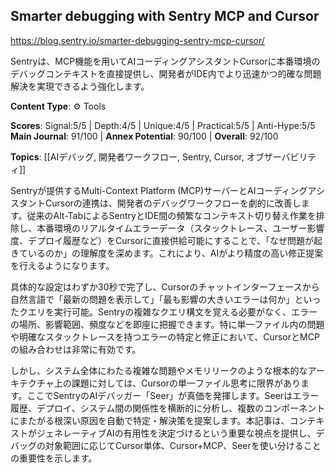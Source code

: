 ## Smarter debugging with Sentry MCP and Cursor

https://blog.sentry.io/smarter-debugging-sentry-mcp-cursor/

Sentryは、MCP機能を用いてAIコーディングアシスタントCursorに本番環境のデバッグコンテキストを直接提供し、開発者がIDE内でより迅速かつ的確な問題解決を実現できるよう強化します。

**Content Type**: ⚙️ Tools

**Scores**: Signal:5/5 | Depth:4/5 | Unique:4/5 | Practical:5/5 | Anti-Hype:5/5
**Main Journal**: 91/100 | **Annex Potential**: 90/100 | **Overall**: 92/100

**Topics**: [[AIデバッグ, 開発者ワークフロー, Sentry, Cursor, オブザーバビリティ]]

Sentryが提供するMulti-Context Platform (MCP)サーバーとAIコーディングアシスタントCursorの連携は、開発者のデバッグワークフローを劇的に改善します。従来のAlt-TabによるSentryとIDE間の頻繁なコンテキスト切り替え作業を排除し、本番環境のリアルタイムエラーデータ（スタックトレース、ユーザー影響度、デプロイ履歴など）をCursorに直接供給可能にすることで、「なぜ問題が起きているのか」の理解度を深めます。これにより、AIがより精度の高い修正提案を行えるようになります。

具体的な設定はわずか30秒で完了し、Cursorのチャットインターフェースから自然言語で「最新の問題を表示して」「最も影響の大きいエラーは何か」といったクエリを実行可能。Sentryの複雑なクエリ構文を覚える必要がなく、エラーの場所、影響範囲、頻度などを即座に把握できます。特に単一ファイル内の問題や明確なスタックトレースを持つエラーの特定と修正において、CursorとMCPの組み合わせは非常に有効です。

しかし、システム全体にわたる複雑な問題やメモリリークのような根本的なアーキテクチャ上の課題に対しては、Cursorの単一ファイル思考に限界があります。ここでSentryのAIデバッガー「Seer」が真価を発揮します。Seerはエラー履歴、デプロイ、システム間の関係性を横断的に分析し、複数のコンポーネントにまたがる根深い原因を自動で特定・解決策を提案します。本記事は、コンテキストがジェネレーティブAIの有用性を決定づけるという重要な視点を提供し、デバッグの対象範囲に応じてCursor単体、Cursor+MCP、Seerを使い分けることの重要性を示します。
